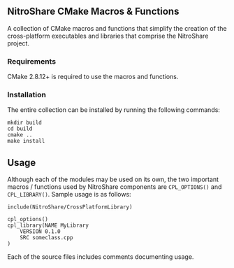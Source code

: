 ## NitroShare CMake Macros & Functions

A collection of CMake macros and functions that simplify the creation of the cross-platform executables and libraries that comprise the NitroShare project.

### Requirements

CMake 2.8.12+ is required to use the macros and functions.

### Installation

The entire collection can be installed by running the following commands:

    mkdir build
    cd build
    cmake ..
    make install

## Usage

Although each of the modules may be used on its own, the two important macros / functions used by NitroShare components are `CPL_OPTIONS()` and `CPL_LIBRARY()`. Sample usage is as follows:

    include(NitroShare/CrossPlatformLibrary)

    cpl_options()
    cpl_library(NAME MyLibrary
        VERSION 0.1.0
        SRC someclass.cpp
    )

Each of the source files includes comments documenting usage.
